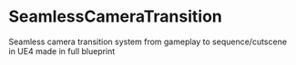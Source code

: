 # SeamlessCameraTransition
Seamless camera transition system from gameplay to sequence/cutscene in UE4 made in full blueprint
